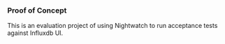 ### Proof of Concept 

This is an evaluation project of using Nightwatch to run acceptance tests against Influxdb UI.
